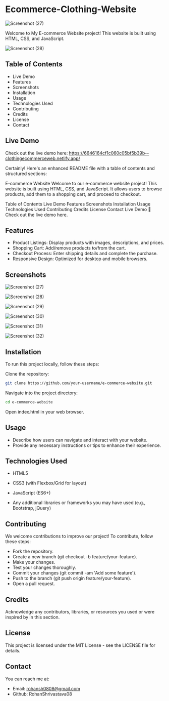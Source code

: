 # Ecommerce-Clothing-Website

![Screenshot (27)](https://github.com/RohanShrivastava08/Ecommerce-Clothing-Website/assets/94133270/2a64c4ae-eaeb-4d36-9d4a-e85c092a5da6)

Welcome to My E-commerce Website project! This website is built using HTML, CSS, and JavaScript.

![Screenshot (28)](https://github.com/RohanShrivastava08/Ecommerce-Clothing-Website/assets/94133270/4fcf25c3-7e39-4e92-8674-95f0dad3454e)

## Table of Contents
- Live Demo
- Features
- Screenshots
- Installation
- Usage
- Technologies Used
- Contributing
- Credits
- License
- Contact

## Live Demo
Check out the live demo here:
https://6646164cf1c060c05bf5b39b--clothingecommerceweb.netlify.app/


Certainly! Here's an enhanced README file with a table of contents and structured sections:

E-commerce Website
Welcome to our e-commerce website project! This website is built using HTML, CSS, and JavaScript. It allows users to browse products, add them to a shopping cart, and proceed to checkout.

Table of Contents
Live Demo
Features
Screenshots
Installation
Usage
Technologies Used
Contributing
Credits
License
Contact
Live Demo
🚀 Check out the live demo here.

## Features
- Product Listings: Display products with images, descriptions, and prices.
- Shopping Cart: Add/remove products to/from the cart.
- Checkout Process: Enter shipping details and complete the purchase.
- Responsive Design: Optimized for desktop and mobile browsers.

## Screenshots

![Screenshot (27)](https://github.com/RohanShrivastava08/Ecommerce-Clothing-Website/assets/94133270/2a64c4ae-eaeb-4d36-9d4a-e85c092a5da6)

![Screenshot (28)](https://github.com/RohanShrivastava08/Ecommerce-Clothing-Website/assets/94133270/4fcf25c3-7e39-4e92-8674-95f0dad3454e)

![Screenshot (29)](https://github.com/RohanShrivastava08/Ecommerce-Clothing-Website/assets/94133270/6ac3d3f6-2a5d-48e7-9c76-c1a2ef96b50a)

![Screenshot (30)](https://github.com/RohanShrivastava08/Ecommerce-Clothing-Website/assets/94133270/54231349-b9a9-4cf9-8b14-bb5a40c71e47)

![Screenshot (31)](https://github.com/RohanShrivastava08/Ecommerce-Clothing-Website/assets/94133270/6e115191-fb85-4495-b5ad-6ea5cccbb4e8)

![Screenshot (32)](https://github.com/RohanShrivastava08/Ecommerce-Clothing-Website/assets/94133270/ce177e6a-5bbd-4a32-b01a-753e8bd09028)

## Installation
To run this project locally, follow these steps:

Clone the repository:

```bash
git clone https://github.com/your-username/e-commerce-website.git
```

Navigate into the project directory:

```bash
cd e-commerce-website
```
Open index.html in your web browser.

## Usage
- Describe how users can navigate and interact with your website. 
- Provide any necessary instructions or tips to enhance their experience.

## Technologies Used
- HTML5

- CSS3 (with Flexbox/Grid for layout)
- JavaScript (ES6+)
- Any additional libraries or frameworks you may have used (e.g., Bootstrap, jQuery)

## Contributing
We welcome contributions to improve our project! To contribute, follow these steps:

- Fork the repository.
- Create a new branch (git checkout -b feature/your-feature).
- Make your changes.
- Test your changes thoroughly.
- Commit your changes (git commit -am 'Add some feature').
- Push to the branch (git push origin feature/your-feature).
- Open a pull request.

## Credits
Acknowledge any contributors, libraries, or resources you used or were inspired by in this section.

## License
This project is licensed under the MIT License - see the LICENSE file for details.

## Contact
You can reach me at:
- Email: rohansh0808@gmail.com
- Github: RohanShrivastava08
